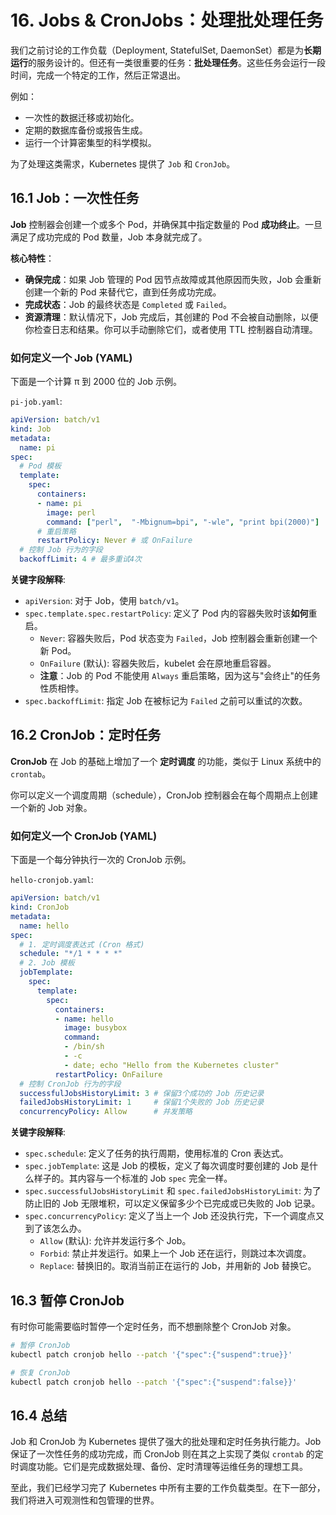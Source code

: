 # 16. Jobs & CronJobs：处理批处理任务

我们之前讨论的工作负载（Deployment, StatefulSet, DaemonSet）都是为**长期运行**的服务设计的。但还有一类很重要的任务：**批处理任务**。这些任务会运行一段时间，完成一个特定的工作，然后正常退出。

例如：
- 一次性的数据迁移或初始化。
- 定期的数据库备份或报告生成。
- 运行一个计算密集型的科学模拟。

为了处理这类需求，Kubernetes 提供了 `Job` 和 `CronJob`。

## 16.1 Job：一次性任务

**Job** 控制器会创建一个或多个 Pod，并确保其中指定数量的 Pod **成功终止**。一旦满足了成功完成的 Pod 数量，Job 本身就完成了。

**核心特性**：
- **确保完成**：如果 Job 管理的 Pod 因节点故障或其他原因而失败，Job 会重新创建一个新的 Pod 来替代它，直到任务成功完成。
- **完成状态**：Job 的最终状态是 `Completed` 或 `Failed`。
- **资源清理**：默认情况下，Job 完成后，其创建的 Pod 不会被自动删除，以便你检查日志和结果。你可以手动删除它们，或者使用 TTL 控制器自动清理。

### 如何定义一个 Job (YAML)

下面是一个计算 π 到 2000 位的 Job 示例。

`pi-job.yaml`:
```yaml
apiVersion: batch/v1
kind: Job
metadata:
  name: pi
spec:
  # Pod 模板
  template:
    spec:
      containers:
      - name: pi
        image: perl
        command: ["perl",  "-Mbignum=bpi", "-wle", "print bpi(2000)"]
      # 重启策略
      restartPolicy: Never # 或 OnFailure
  # 控制 Job 行为的字段
  backoffLimit: 4 # 最多重试4次
```

**关键字段解释**:
- `apiVersion`: 对于 Job，使用 `batch/v1`。
- `spec.template.spec.restartPolicy`: 定义了 Pod 内的容器失败时该**如何**重启。
    - `Never`: 容器失败后，Pod 状态变为 `Failed`，Job 控制器会重新创建一个新 Pod。
    - `OnFailure` (默认): 容器失败后，kubelet 会在原地重启容器。
    - **注意**：Job 的 Pod 不能使用 `Always` 重启策略，因为这与"会终止"的任务性质相悖。
- `spec.backoffLimit`: 指定 Job 在被标记为 `Failed` 之前可以重试的次数。

## 16.2 CronJob：定时任务

**CronJob** 在 Job 的基础上增加了一个 **定时调度** 的功能，类似于 Linux 系统中的 `crontab`。

你可以定义一个调度周期（schedule），CronJob 控制器会在每个周期点上创建一个新的 Job 对象。

### 如何定义一个 CronJob (YAML)

下面是一个每分钟执行一次的 CronJob 示例。

`hello-cronjob.yaml`:
```yaml
apiVersion: batch/v1
kind: CronJob
metadata:
  name: hello
spec:
  # 1. 定时调度表达式 (Cron 格式)
  schedule: "*/1 * * * *"
  # 2. Job 模板
  jobTemplate:
    spec:
      template:
        spec:
          containers:
          - name: hello
            image: busybox
            command:
            - /bin/sh
            - -c
            - date; echo "Hello from the Kubernetes cluster"
          restartPolicy: OnFailure
  # 控制 CronJob 行为的字段
  successfulJobsHistoryLimit: 3 # 保留3个成功的 Job 历史记录
  failedJobsHistoryLimit: 1     # 保留1个失败的 Job 历史记录
  concurrencyPolicy: Allow      # 并发策略
```

**关键字段解释**:
- `spec.schedule`: 定义了任务的执行周期，使用标准的 Cron 表达式。
- `spec.jobTemplate`: 这是 Job 的模板，定义了每次调度时要创建的 Job 是什么样子的。其内容与一个标准的 Job `spec` 完全一样。
- `spec.successfulJobsHistoryLimit` 和 `spec.failedJobsHistoryLimit`: 为了防止旧的 Job 无限堆积，可以定义保留多少个已完成或已失败的 Job 记录。
- `spec.concurrencyPolicy`: 定义了当上一个 Job 还没执行完，下一个调度点又到了该怎么办。
    - `Allow` (默认): 允许并发运行多个 Job。
    - `Forbid`: 禁止并发运行。如果上一个 Job 还在运行，则跳过本次调度。
    - `Replace`: 替换旧的。取消当前正在运行的 Job，并用新的 Job 替换它。

## 16.3 暂停 CronJob

有时你可能需要临时暂停一个定时任务，而不想删除整个 CronJob 对象。

```bash
# 暂停 CronJob
kubectl patch cronjob hello --patch '{"spec":{"suspend":true}}'

# 恢复 CronJob
kubectl patch cronjob hello --patch '{"spec":{"suspend":false}}'
```

## 16.4 总结

Job 和 CronJob 为 Kubernetes 提供了强大的批处理和定时任务执行能力。Job 保证了一次性任务的成功完成，而 CronJob 则在其之上实现了类似 `crontab` 的定时调度功能。它们是完成数据处理、备份、定时清理等运维任务的理想工具。

至此，我们已经学习完了 Kubernetes 中所有主要的工作负载类型。在下一部分，我们将进入可观测性和包管理的世界。